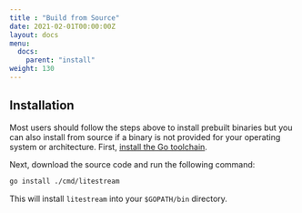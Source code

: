 ```yaml
---
title : "Build from Source"
date: 2021-02-01T00:00:00Z
layout: docs
menu:
  docs:
    parent: "install"
weight: 130
---
```


## Installation

Most users should follow the steps above to install prebuilt binaries but you
can also install from source if a binary is not provided for your operating
system or architecture. First, [install the Go toolchain](https://golang.org/dl/).

Next, download the source code and run the following command:

```sh
go install ./cmd/litestream
```

This will install `litestream` into your `$GOPATH/bin` directory.

